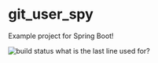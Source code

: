 # git_user_spy
Example project for Spring Boot!

![build status](https://api.travis-ci.org/fcpgris/git_user_spy.svg?branch=master)
what is the last line used for?
